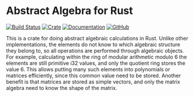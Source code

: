 Abstract Algebra for Rust
=========================
[![Build Status](https://travis-ci.com/mmaroti/abstalg-rs.svg?branch=master)](https://travis-ci.com/mmaroti/abstalg-rs)
[![Crate](https://img.shields.io/crates/v/abstalg)](https://crates.io/crates/abstalg)
[![Documentation](https://docs.rs/abstalg/badge.svg)](https://docs.rs/abstalg)
[![GitHub](https://img.shields.io/github/license/mmaroti/abstalg-rs)](LICENSE)

This is a crate for doing abstract algebraic calculations in Rust. Unlike other
implementations, the elements do not know to which algebraic structure they
belong to, so all operations are performed through algebraic objects. 
For example, calculating within the ring of modular arithmetic modulo 6 the
elements are still primitive i32 values, and only the quotient ring stores the
value 6. This allows putting many such elements into polynomials or matrices 
efficiently, since this common value need to be stored. Another benefit is
that matrices are stored as simple vectors, and only the matrix algebra need
to know the shape of the matrix.
